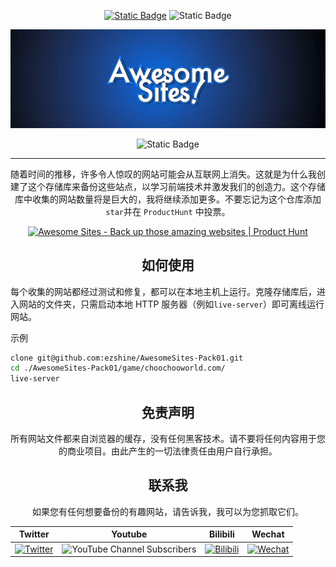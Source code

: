 <div align="center">

[![Static Badge](https://img.shields.io/badge/English-grey)](./README.md) ![Static Badge](https://img.shields.io/badge/中文-blue)

![./title.gif](./title.gif)

![Static Badge](https://img.shields.io/badge/感谢这些精彩网站背后的创作者-blue)

---

随着时间的推移，许多令人惊叹的网站可能会从互联网上消失。这就是为什么我创建了这个存储库来备份这些站点，以学习前端技术并激发我们的创造力。这个存储库中收集的网站数量将是巨大的，我将继续添加更多。不要忘记为这个仓库添加`star`并在 `ProductHunt` 中投票。

<a href="https://www.producthunt.com/posts/awesome-sites?utm_source=badge-featured&utm_medium=badge&utm_souce=badge-awesome&#0045;sites" target="_blank"><img src="https://api.producthunt.com/widgets/embed-image/v1/featured.svg?post_id=428032&theme=light" alt="Awesome&#0032;Sites - Back&#0032;up&#0032;those&#0032;amazing&#0032;websites | Product Hunt" style="width: 250px; height: 54px;" width="250" height="54" /></a>

</div>

<div align="center">
  
## 如何使用

</div>

每个收集的网站都经过测试和修复，都可以在本地主机上运行。克隆存储库后，进入网站的文件夹，只需启动本地 HTTP 服务器（例如`live-server`）即可离线运行网站。

示例
```bash
clone git@github.com:ezshine/AwesomeSites-Pack01.git
cd ./AwesomeSites-Pack01/game/choochooworld.com/
live-server
```
<div align="center">

## 免责声明

所有网站文件都来自浏览器的缓存，没有任何黑客技术。请不要将任何内容用于您的商业项目。由此产生的一切法律责任由用户自行承担。

## 联系我

如果您有任何想要备份的有趣网站，请告诉我，我可以为您抓取它们。

| Twitter | Youtube | Bilibili | Wechat | 
| - | - | - | - |
| [![Twitter](https://img.shields.io/twitter/url/https/twitter.com/ezshine.svg?style=social&label=Follow%20%40ezshine)](https://twitter.com/ezshine) | ![YouTube Channel Subscribers](https://img.shields.io/youtube/channel/subscribers/UCNxA8E0jYm1vGTz0otLh4Lg) | [![Bilibili](https://img.shields.io/badge/dynamic/json?labelColor=FE7398&logo=bilibili&logoColor=white&label=哔哩哔哩&color=00aeec&query=%24.data.totalSubs&url=https%3A%2F%2Fapi.spencerwoo.com%2Fsubstats%2F%3Fsource%3Dbilibili%26queryKey%3D422646817)](https://space.bilibili.com/422646817) | [![Wechat](https://img.shields.io/badge/-%E5%A4%A7%E5%B8%85%E8%80%81%E7%8C%BF-07c160?logo=wechat&logoColor=white&label=公众号)](https://open.weixin.qq.com/qr/code?username=ezfullstack) |
